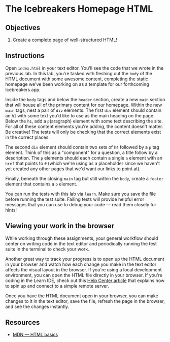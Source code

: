 # The Icebreakers Homepage HTML

## Objectives

1. Create a complete page of well-structured HTML!

## Instructions

Open `index.html` in your text editor. You'll see the code that we wrote in the previous lab. In this lab, you're tasked with fleshing out the `body` of the HTML document with some awesome content, completing the static homepage we've been working on as a template for our forthcoming Icebreakers app.

Inside the `body` tags and below the `header` section, create a new `main` section that will house all of the primary content for our homepage. Within the new `main` tags, nest a pair of `div` elements. The first `div` element should contain an `h1` with some text you'd like to use as the main heading on the page. Below the `h1`, add a `p`(aragraph) element with some text describing the site. For all of these content elements you're adding, the content doesn't matter. Be creative! The tests will only be checking that the correct elements exist in the correct places.

The second `div` element should contain two sets of `h4` followed by a `p` tag element. Think of this as a "component" for a question, a title follow by a description. The `p` elements should each contain a single `a` element with an `href` that points to `#` (which we're using as a placeholder since we haven't yet created any other pages that we'd want our links to point at).

Finally, beneath the closing `main` tag but still within the `body`, create a `footer` element that contains a `p` element.

You can run the tests with this lab via `learn`. Make sure you save the file before running the test suite. Failing tests will provide helpful error messages that you can use to debug your code — read them closely for hints!

## Viewing your work in the browser

While working through these assignments, your general workflow should center on writing code in the text editor and periodically running the test suite in the terminal to check your work.

Another great way to track your progress is to open up the HTML document in your browser and watch how each change you make in the text editor affects the visual layout in the browser. If you're using a local development environment, you can open the HTML file directly in your browser. If you're coding in the Learn IDE, check out this [Help Center article](http://help.learn.co/the-learn-ide/common-ide-questions/viewing-html-pages-in-the-learn-ide) that explains how to spin up and connect to a simple remote server.

Once you have the HTML document open in your browser, you can make changes to it in the text editor, save the file, refresh the page in the browser, and see the changes instantly.

## Resources

* [MDN — HTML basics](https://developer.mozilla.org/en-US/docs/Learn/Getting_started_with_the_web/HTML_basics)
